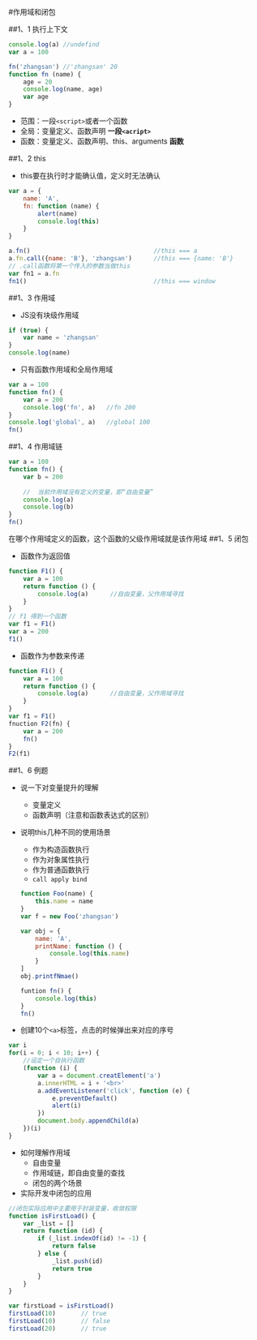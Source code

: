 #作用域和闭包

##1、1 执行上下文
```javascript
console.log(a) //undefind
var a = 100

fn('zhangsan') //'zhangsan' 20
function fn (name) {
	age = 20
	console.log(name, age)
	var age
}
```

* 范围：一段`<script>`或者一个函数
* 全局：变量定义、函数声明  **一段`<acript>`**
* 函数：变量定义、函数声明、this、arguments **函数**

##1、2 this
* this要在执行时才能确认值，定义时无法确认

```javascript
var a = {
	name: 'A',
	fn: function (name) {
		alert(name)
		console.log(this)
	}
}

a.fn()									//this === a
a.fn.call({name: 'B'}, 'zhangsan')		//this === {name: 'B'}
// .call函数将第一个传入的参数当做this
var fn1 = a.fn
fn1()									//this === window
```

##1、3 作用域
* JS没有块级作用域

```javascript
if (true) {
	var name = 'zhangsan'
}
console.log(name)
```

* 只有函数作用域和全局作用域

```javascript
var a = 100
function fn() {
	var a = 200
	console.log('fn', a)   //fn 200
}
console.log('global', a)   //global 100
fn()
```
##1、4 作用域链

```javascript
var a = 100
function fn() {
	var b = 200
	
	//  当前作用域没有定义的变量，即“自由变量”
	console.log(a)
	console.log(b)
}
fn()
```
在哪个作用域定义的函数，这个函数的父级作用域就是该作用域
##1、5 闭包
* 函数作为返回值

```javascript
function F1() {
	var a = 100
	return function () {
		console.log(a)		//自由变量，父作用域寻找
	}
}
// f1 得到一个函数
var f1 = F1()
var a = 200
f1()
```
* 函数作为参数来传递

```javascript
function F1() {
	var a = 100
	return function () {
		console.log(a)		//自由变量，父作用域寻找
	}
}
var f1 = F1()
fnuction F2(fn) {
	var a = 200
	fn()
}
F2(f1)
```

##1、6 例题
* 说一下对变量提升的理解
	*  变量定义
	*  函数声明（注意和函数表达式的区别）
* 说明this几种不同的使用场景
	* 作为构造函数执行
	* 作为对象属性执行
	* 作为普通函数执行
	* `call apply bind`

	```javascript
	function Foo(name) {
		this.name = name
	}
	var f = new Foo('zhangsan')
	
	var obj = {
		name: 'A',
		printName: function () {
			console.log(this.name)
		}
	]
	obj.printfNmae()
	
	funtion fn() {
		console.log(this)
	}
	fn()
	```
* 创建10个`<a>`标签，点击的时候弹出来对应的序号

```javascript
var i
for(i = 0; i < 10; i++) {
	//设定一个自执行函数
	(function (i) {
		var a = document.creatElement('a')
		a.innerHTML = i + '<br>'
		a.addEventListener('click', function (e) {
			e.preventDefault()
			alert(i)
		})
		document.body.appendChild(a)
	})(i)
}
```

* 如何理解作用域
	* 自由变量
	* 作用域链，即自由变量的查找
	* 闭包的两个场景
* 实际开发中闭包的应用

```javascript
//闭包实际应用中主要用于封装变量，收敛权限
function isFirstLoad() {
	var _list = []
	return function (id) {
		if (_list.indexOf(id) != -1) {
			return false
		} else {
			_list.push(id)
			return true
		}
	}
}

var firstLoad = isFirstLoad()
firstLoad(10)		// true
firstLoad(10)		// false
firstLoad(20)		// true
```